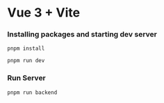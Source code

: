 # Vue 3 + Vite

### Installing packages and starting dev server

```
pnpm install
```

```
pnpm run dev
```

### Run Server

```
pnpm run backend
```

